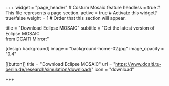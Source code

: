 +++
widget = "page_header" # Costum Mosaic feature
headless = true  # This file represents a page section.
active = true  # Activate this widget? true/false
weight = 1  # Order that this section will appear.

title = "Download Eclipse&nbsp;MOSAIC"
subtitle = "Get the latest version of Eclipse&nbsp;MOSAIC<br>from DCAITI Mirror:"

[design.background]
  image = "background-home-02.jpg"
  image_opacity = "0.4"
  
[[button]]
  title = "Download Eclipse MOSAIC"
  url = "https://www.dcaiti.tu-berlin.de/research/simulation/download/"
  icon = "download"

+++
